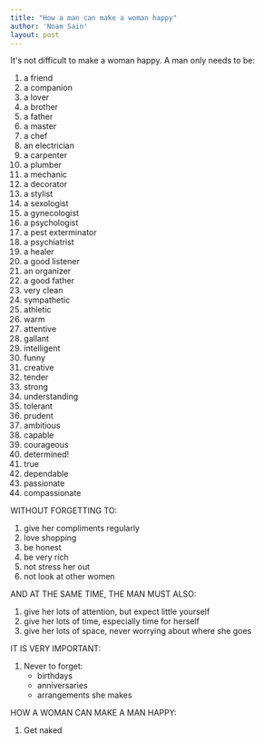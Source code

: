 ```yaml
---
title: "How a man can make a woman happy"
author: 'Noam Sain'
layout: post
---
```


It's not difficult to make a woman happy. A man only needs to be:

1. a friend
2. a companion
3. a lover
4. a brother
5. a father
6. a master
7. a chef
8. an electrician
9. a carpenter
10. a plumber
11. a mechanic
12. a decorator
13. a stylist
14. a sexologist
15. a gynecologist
16. a psychologist
17. a pest exterminator
18. a psychiatrist
19. a healer
20. a good listener
21. an organizer
22. a good father
23. very clean
24. sympathetic
25. athletic
26. warm
27. attentive
28. gallant
29. intelligent
30. funny
31. creative
32. tender
33. strong
34. understanding
35. tolerant
36. prudent
37. ambitious
38. capable
39. courageous
40. determined!
41. true
42. dependable
43. passionate
44. compassionate

WITHOUT FORGETTING TO:

1. give her compliments regularly
2. love shopping
3. be honest
4. be very rich
5. not stress her out
6. not look at other women

AND AT THE SAME TIME, THE MAN MUST ALSO:

1. give her lots of attention, but expect little yourself
2. give her lots of time, especially time for herself
3. give her lots of space, never worrying about where she goes

IT IS VERY IMPORTANT:

1. Never to forget: 
    - birthdays
    - anniversaries
    - arrangements she makes

HOW A WOMAN CAN MAKE A MAN HAPPY:

1. Get naked